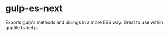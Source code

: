 # gulp-es-next
Exports gulp's methods and pluings in a more ES6 way. Great to use within gupfile.babel.js
